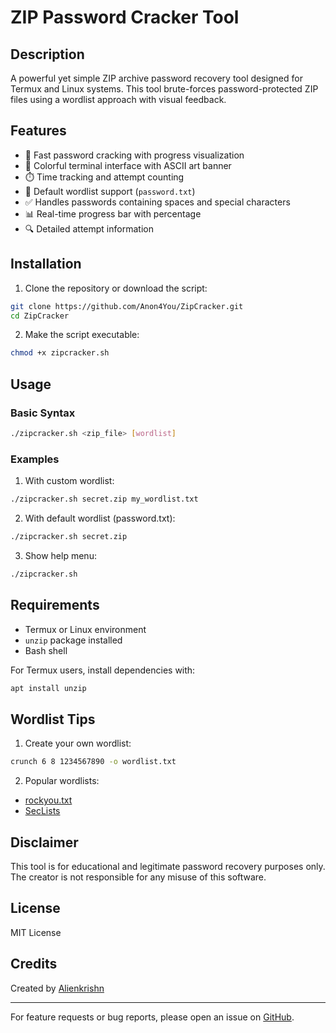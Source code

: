 # ZIP Password Cracker Tool

## Description

A powerful yet simple ZIP archive password recovery tool designed for Termux and Linux systems. This tool brute-forces password-protected ZIP files using a wordlist approach with visual feedback.

## Features

- 🚀 Fast password cracking with progress visualization
- 🎨 Colorful terminal interface with ASCII art banner
- ⏱️ Time tracking and attempt counting
- 📁 Default wordlist support (`password.txt`)
- ✅ Handles passwords containing spaces and special characters
- 📊 Real-time progress bar with percentage
- 🔍 Detailed attempt information

## Installation

1. Clone the repository or download the script:
```bash
git clone https://github.com/Anon4You/ZipCracker.git
cd ZipCracker
```

2. Make the script executable:
```bash
chmod +x zipcracker.sh
```

## Usage

### Basic Syntax
```bash
./zipcracker.sh <zip_file> [wordlist]
```

### Examples

1. With custom wordlist:
```bash
./zipcracker.sh secret.zip my_wordlist.txt
```

2. With default wordlist (password.txt):
```bash
./zipcracker.sh secret.zip
```

3. Show help menu:
```bash
./zipcracker.sh
```

## Requirements

- Termux or Linux environment
- `unzip` package installed
- Bash shell

For Termux users, install dependencies with:
```bash
apt install unzip
```

## Wordlist Tips

1. Create your own wordlist:
```bash
crunch 6 8 1234567890 -o wordlist.txt
```

2. Popular wordlists:
- [rockyou.txt](https://github.com/brannondorsey/naive-hashcat/releases/download/data/rockyou.txt)
- [SecLists](https://github.com/danielmiessler/SecLists)

## Disclaimer

This tool is for educational and legitimate password recovery purposes only. The creator is not responsible for any misuse of this software.

## License

MIT License

## Credits

Created by [Alienkrishn](https://github.com/Anon4You)

---

For feature requests or bug reports, please open an issue on [GitHub](https://github.com/Anon4You/ZipCracker/issues).